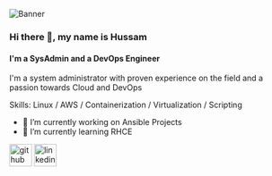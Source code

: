 ![Banner](https://github.com/hussamelshehawy/hussamelshehawy/blob/main/Banner.png)

### Hi there 👋, my name is Hussam
#### I'm a SysAdmin and a DevOps Engineer
I'm a system administrator with proven experience on the field and a passion towards Cloud and DevOps

Skills: Linux / AWS / Containerization / Virtualization / Scripting 

- 🔭 I’m currently working on Ansible Projects 
- 🌱 I’m currently learning RHCE 


[<img src='https://cdn.jsdelivr.net/npm/simple-icons@3.0.1/icons/github.svg' alt='github' height='40'>](https://github.com/hussamelshehawy)  [<img src='https://cdn.jsdelivr.net/npm/simple-icons@3.0.1/icons/linkedin.svg' alt='linkedin' height='40'>](https://www.linkedin.com/in/hussamelshehawy/)  

